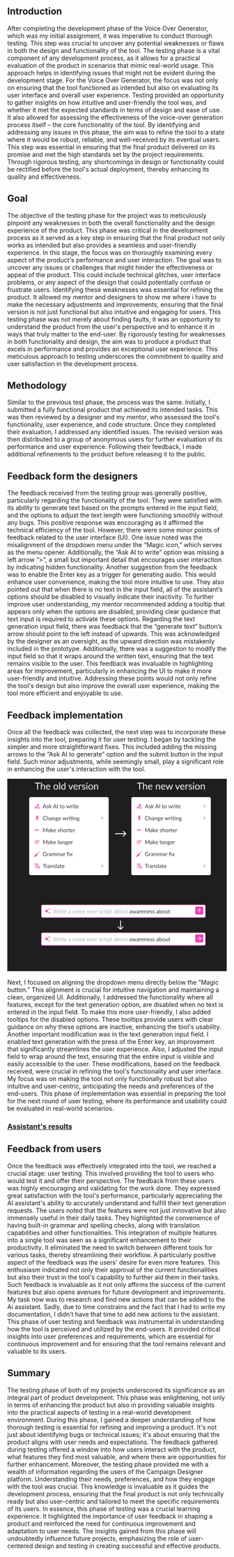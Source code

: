 ## Introduction 

After completing the development phase of the Voice Over Generator, which was my initial assignment, it was imperative to conduct thorough testing. This step was crucial to uncover any potential weaknesses or flaws in both the design and functionality of the tool.
The testing phase is a vital component of any development process, as it allows for a practical evaluation of the product in scenarios that mimic real-world usage. This approach helps in identifying issues that might not be evident during the development stage. For the Voice Over Generator, the focus was not only on ensuring that the tool functioned as intended but also on evaluating its user interface and overall user experience.
Testing provided an opportunity to gather insights on how intuitive and user-friendly the tool was, and whether it met the expected standards in terms of design and ease of use. It also allowed for assessing the effectiveness of the voice-over generation process itself – the core functionality of the tool. By identifying and addressing any issues in this phase, the aim was to refine the tool to a state where it would be robust, reliable, and well-received by its eventual users.
This step was essential in ensuring that the final product delivered on its promise and met the high standards set by the project requirements. Through rigorous testing, any shortcomings in design or functionality could be rectified before the tool's actual deployment, thereby enhancing its quality and effectiveness.


## Goal 

The objective of the testing phase for the project was to meticulously pinpoint any weaknesses in both the overall functionality and the design experience of the product. This phase was critical in the development process as it served as a key step in ensuring that the final product not only works as intended but also provides a seamless and user-friendly experience.
In this stage, the focus was on thoroughly examining every aspect of the product's performance and user interaction. The goal was to uncover any issues or challenges that might hinder the effectiveness or appeal of the product. This could include technical glitches, user interface problems, or any aspect of the design that could potentially confuse or frustrate users.
Identifying these weaknesses was essential for refining the product. It allowed  my mentor and designers to show me where i have to make the necessary adjustments and improvements, ensuring that the final version is not just functional but also intuitive and engaging for users. This testing phase was not merely about finding faults, it was an opportunity to understand the product from the user's perspective and to enhance it in ways that truly matter to the end-user.
By rigorously testing for weaknesses in both functionality and design, the aim was to produce a product that excels in performance and provides an exceptional user experience. This meticulous approach to testing underscores the commitment to quality and user satisfaction in the development process.

## Methodology

Similar to the previous test phase, the process was the same. Initially, I submitted a fully functional product that achieved its intended tasks. This was then reviewed by a designer and my mentor, who assessed the tool's functionality, user experience, and code structure. Once they completed their evaluation, I addressed any identified issues. The revised version was then distributed to a group of anonymous users for further evaluation of its performance and user experience. Following their feedback, I made additional refinements to the product before releasing it to the public.

## Feedback form the designers 

The feedback received from the testing group was generally positive, particularly regarding the functionality of the tool. They were satisfied with its ability to generate text based on the prompts entered in the input field, and the options to adjust the text length were functioning smoothly without any bugs. This positive response was encouraging as it affirmed the technical efficiency of the tool.
However, there were some minor points of feedback related to the user interface (UI). One issue noted was the misalignment of the dropdown menu under the “Magic icon,” which serves as the menu opener. Additionally, the “Ask AI to write” option was missing a left arrow “>”, a small but important detail that encourages user interaction by indicating hidden functionality.
Another suggestion from the feedback was to enable the Enter key as a trigger for generating audio. This would enhance user convenience, making the tool more intuitive to use. They also pointed out that when there is no text in the input field, all of the assistant’s options should be disabled to visually indicate their inactivity. To further improve user understanding, my mentor recommended adding a tooltip that appears only when the options are disabled, providing clear guidance that text input is required to activate these options.
Regarding the text generation input field, there was feedback that the “generate text” button’s arrow should point to the left instead of upwards. This was acknowledged by the designer as an oversight, as the upward direction was mistakenly included in the prototype. Additionally, there was a suggestion to modify the input field so that it wraps around the written text, ensuring that the text remains visible to the user.
This feedback was invaluable in highlighting areas for improvement, particularly in enhancing the UI to make it more user-friendly and intuitive. Addressing these points would not only refine the tool's design but also improve the overall user experience, making the tool more efficient and enjoyable to use.

## Feedback implementation 

Once all the feedback was collected, the next step was to incorporate these insights into the tool, preparing it for user testing. I began by tackling the simpler and more straightforward fixes. This included adding the missing arrows to the “Ask AI to generate” option and the submit button in the input field. Such minor adjustments, while seemingly small, play a significant role in enhancing the user's interaction with the tool.

![Ai assistant](../img/aiAssistantOptions.png)

Next, I focused on aligning the dropdown menu directly below the “Magic button.” This alignment is crucial for intuitive navigation and maintaining a clean, organized UI. Additionally, I addressed the functionality where all features, except for the text generation option, are disabled when no text is entered in the input field. To make this more user-friendly, I also added tooltips for the disabled options. These tooltips provide users with clear guidance on why these options are inactive, enhancing the tool's usability.
Another important modification was in the text generation input field. I enabled text generation with the press of the Enter key, an improvement that significantly streamlines the user experience. Also, I adjusted the input field to wrap around the text, ensuring that the entire input is visible and easily accessible to the user.
These modifications, based on the feedback received, were crucial in refining the tool's functionality and user interface. My focus was on making the tool not only functionally robust but also intuitive and user-centric, anticipating the needs and preferences of the end-users. This phase of implementation was essential in preparing the tool for the next round of user testing, where its performance and usability could be evaluated in real-world scenarios.

### [Assistant's results](https://www.canva.com/design/DAF5ZU4UtgM/NYcc9Awae4QopVZuPSpPEA/edit?utm_content=DAF5ZU4UtgM&utm_campaign=designshare&utm_medium=link2&utm_source=sharebutton)

## Feedback from users

Once the feedback was effectively integrated into the tool, we reached a crucial stage: user testing. This involved providing the tool to users who would test it and offer their perspective. The feedback from these users was highly encouraging and validating for the work done. They expressed great satisfaction with the tool's performance, particularly appreciating the AI assistant's ability to accurately understand and fulfill their text generation requests.
The users noted that the features were not just innovative but also immensely useful in their daily tasks. They highlighted the convenience of having built-in grammar and spelling checks, along with translation capabilities and other functionalities. This integration of multiple features into a single tool was seen as a significant enhancement to their productivity. It eliminated the need to switch between different tools for various tasks, thereby streamlining their workflow.
A particularly positive aspect of the feedback was the users' desire for even more features. This enthusiasm indicated not only their approval of the current functionalities but also their trust in the tool's capability to further aid them in their tasks. Such feedback is invaluable as it not only affirms the success of the current features but also opens avenues for future development and improvements. My task now was to research and find new actions that can be added to the Ai assistant. Sadly, due to time constrains and the fact that I had to write my documentation, I didn’t have that time to add new actions to the assistant.
This phase of user testing and feedback was instrumental in understanding how the tool is perceived and utilized by the end-users. It provided critical insights into user preferences and requirements, which are essential for continuous improvement and for ensuring that the tool remains relevant and valuable to its users.

## Summary 

The testing phase of both of my projects underscored its significance as an integral part of product development. This phase was enlightening, not only in terms of enhancing the product but also in providing valuable insights into the practical aspects of testing in a real-world development environment.
During this phase, I gained a deeper understanding of how thorough testing is essential for refining and improving a product. It's not just about identifying bugs or technical issues; it's about ensuring that the product aligns with user needs and expectations. The feedback gathered during testing offered a window into how users interact with the product, what features they find most valuable, and where there are opportunities for further enhancement.
Moreover, the testing phase provided me with a wealth of information regarding the users of the Campaign Designer platform. Understanding their needs, preferences, and how they engage with the tool was crucial. This knowledge is invaluable as it guides the development process, ensuring that the final product is not only technically ready but also user-centric and tailored to meet the specific requirements of its users.
In essence, this phase of testing was a crucial learning experience. It highlighted the importance of user feedback in shaping a product and reinforced the need for continuous improvement and adaptation to user needs. The insights gained from this phase will undoubtedly influence future projects, emphasizing the role of user-centered design and testing in creating successful and effective products.